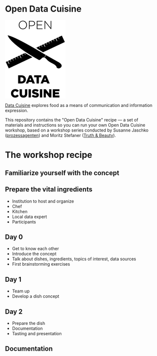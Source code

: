 # Open Data Cuisine

<img src="design/logo/open-data-cuisine-black.png" alt="Open Data Cuisine" width="200px" height="auto" align="center"/>

[Data Cuisine](http://data-cuisine.net) explores food as a means of communication and information expression.

This repository contains the "Open Data Cuisine" recipe — a set of materials and instructions so you can run your own Open Data Cuisine workshop, based on a workshop series conducted by Susanne Jaschko ([prozessagenten](http://prozessagenten.org)) and Moritz Stefaner ([Truth & Beauty](http://truth-and-beauty.net)).


# The workshop recipe

## Familiarize yourself with the concept

## Prepare the vital ingredients
- Institution to host and organize
- Chef
- Kitchen
- Local data expert
- Participants

## Day 0
- Get to know each other
- Introduce the concept
- Talk about dishes, ingredients, topics of interest, data sources
- First brainstorming exercises

## Day 1
- Team up
- Develop a dish concept

## Day 2
- Prepare the dish
- Documentation
- Tasting and presentation

## Documentation

